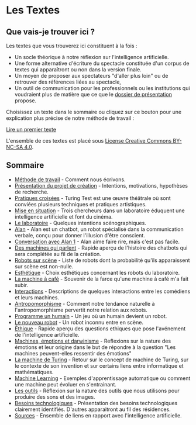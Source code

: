 Les Textes
===========

Que vais-je trouver ici ?
-------------------------

Les textes que vous trouverez ici constituent à la fois :
-  Un socle théorique à notre réflexion sur l'intelligence artificielle.
-  Une forme alternative d'écriture du spectacle constituée d'un corpus de textes qui apparaîtront ou non dans la version finale.
-  Un moyen de proposer aux spectateurs "d'aller plus loin" ou de retrouver des références liées au spectacle,
-  Un outil de communication pour les professionnels ou les institutions qui voudraient plus de matière que ce que le [dossier de présentation](http://cienokill.fr/wp-content/uploads/2017/11/TURING-TEST.pdf) propose.

Choisissez un texte dans le sommaire ou cliquez sur ce bouton pour une explication plus précise de notre méthode de travail :

<a class="turing-button" href="methode-de-travail.html">Lire un premier texte</a>

L'ensemble de ces textes est placé sous [License Creative Commons BY-NC-SA 4.0](https://creativecommons.org/licenses/by-nc-sa/4.0/).

Sommaire
--------
-  [Méthode de travail](methode-de-travail.md) - Comment nous écrivons.
-  [Présentation du projet de création](presentation-du-projet-de-creation.md) - Intentions, motivations, hypothèses de recherche.
-  [Pratiques croisées](pratiques-croisees.md) - Turing Test est une œuvre théâtrale où sont conviées plusieurs techniques et pratiques artistiques.
-  [Mise en situation](mise-en-situation.md) - Trois chercheurs dans un laboratoire éduquent une intelligence artificielle et font du cinéma.
-  [Le laboratoire](le-laboratoire.md) - Quelques intentions scénographiques.
-  [Alan](alan.md) - Alan est un chatbot, un robot spécialisé dans la communication verbale, conçu pour donner l'illusion d'être conscient.
-  [Conversation avec Alan 1](conversation-avec-alan-1.md) - Alan aime faire rire, mais c'est pas facile.
-  [Des machines qui parlent](des-machines-qui-parlent.md) - Rapide aperçu de l'histoire des chatbots qui sera complétée au fil de la création.
-  [Robots sur scène](robots-sur-scene.md) - Liste de robots dont la probabilité qu'ils apparaissent sur scène est non-nulle.
-  [Esthétique](esthetique.md) - Choix esthétiques concernant les robots du laboratoire.
-  [La machine à café](la-machine-a-cafe.md) - Souvenir de la farce qu'une machine à café m'a fait subir.
-  [Interactions](interactions.md) - Descriptions de quelques interactions entre les comédiens et leurs machines.
-  [Antropomorphisme](antropomorphisme.md) - Comment notre tendance naturelle à l'antropomorphisme pervertit notre relation aux robots.
-  [Programme un humain](programme-un-humain.md) - Un jeu où un humain devient un robot.
-  [Le nouveau robot](le-nouveau-robot.md) - Un robot inconnu entre en scène.
-  [Éthique](ethique.md) - Rapide aperçu des questions ethiques que pose l'avénement de l'intelligence artificielle.
-  [Machines, émotions et darwinisme](machines-emotions-et-darwinisme.md) - Reflexions sur la nature des émotions et leur origine dans le but de répondre à la question "Les machines peuvent-elles ressentir des émotions"
-  [La machine de Turing](la-machine-de-turing.md) - Retour sur le concept de machine de Turing, sur le contexte de son invention et sur certains liens entre informatique et mathématiques.
-  [Machine Learning](machine-learning.md) - Exemples d'apprentissage automatique ou comment une machine peut évoluer en s'entrainant.
-  [Les outils](les-outils.md) - Réflexion sur la nature des outils que nous utilisons pour produire des sons et des images.
-  [Besoins technologiques](besoins-technologiques.md) - Présentation des besoins technologiques clairement identifiés. D'autres apparaitront au fil des résidences.
-  [Sources](sources.md) - Ensemble de liens en rapport avec l'intelligence artificielle.
